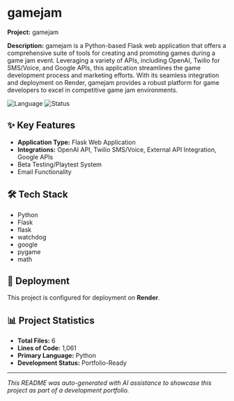 # gamejam

**Project:** gamejam

**Description:** gamejam is a Python-based Flask web application that offers a comprehensive suite of tools for creating and promoting games during a game jam event. Leveraging a variety of APIs, including OpenAI, Twilio for SMS/Voice, and Google APIs, this application streamlines the game development process and marketing efforts. With its seamless integration and deployment on Render, gamejam provides a robust platform for game developers to excel in competitive game jam environments.

![Language](https://img.shields.io/badge/language-Python-blue)
![Status](https://img.shields.io/badge/status-Portfolio-Ready-green)

## ✨ Key Features

- **Application Type:** Flask Web Application
- **Integrations:** OpenAI API, Twilio SMS/Voice, External API Integration, Google APIs
- Beta Testing/Playtest System
- Email Functionality

## 🛠️ Tech Stack

- Python
- Flask
- flask
- watchdog
- google
- pygame
- math

## 🚀 Deployment

This project is configured for deployment on **Render**.

## 📊 Project Statistics

- **Total Files:** 6
- **Lines of Code:** 1,061
- **Primary Language:** Python
- **Development Status:** Portfolio-Ready

---

*This README was auto-generated with AI assistance to showcase this project as part of a development portfolio.*